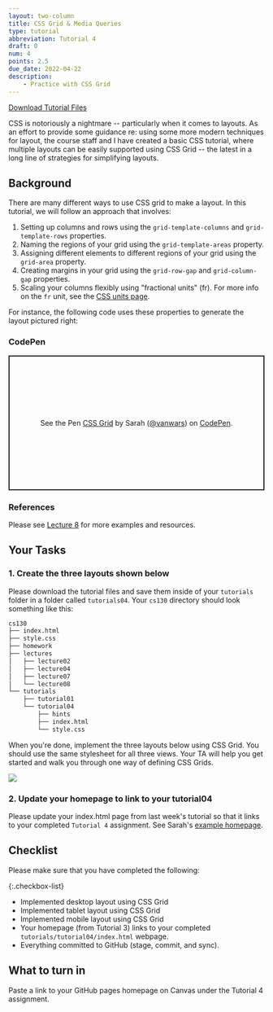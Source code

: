 ```yaml
---
layout: two-column
title: CSS Grid & Media Queries
type: tutorial
abbreviation: Tutorial 4
draft: 0
num: 4
points: 2.5
due_date: 2022-04-22
description: 
    - Practice with CSS Grid
---
```


<a href="/spring2022/course-files/tutorials/tutorial04.zip" class="nu-button">Download Tutorial Files <i class="fas fa-download"></i></a>

CSS is notoriously a nightmare -- particularly when it comes to layouts. As an effort to provide some guidance re: using some more modern techniques for layout, the course staff and I have created a basic CSS tutorial, where multiple layouts can be easily supported using CSS Grid -- the latest in a long line of strategies for simplifying layouts.

## Background

There are many different ways to use CSS grid to make a layout. In this tutorial, we will follow an approach that involves:

1. Setting up columns and rows using the `grid-template-columns` and `grid-template-rows` properties.
1. Naming the regions of your grid using the `grid-template-areas` property.
1. Assigning different elements to different regions of your grid using the `grid-area` property. 
1. Creating margins in your grid using the `grid-row-gap` and `grid-column-gap` properties.
1. Scaling your columns flexibly using "fractional units" (fr). For more info on the `fr` unit, see the [CSS units page](/spring2022/css-reference/units/).

For instance, the following code uses these properties to generate the layout pictured right:

### CodePen
<p class="codepen" data-height="400" data-theme-id="light" data-default-tab="css,result" data-user="vanwars" data-slug-hash="jOyxJqR" style="height: 265px; box-sizing: border-box; display: flex; align-items: center; justify-content: center; border: 2px solid; margin: 1em 0; padding: 1em;" data-pen-title="CSS Grid">
  <span>See the Pen <a href="https://codepen.io/vanwars/pen/jOyxJqR">
  CSS Grid</a> by Sarah (<a href="https://codepen.io/vanwars">@vanwars</a>)
  on <a href="https://codepen.io">CodePen</a>.</span>
</p>
<script async src="https://cpwebassets.codepen.io/assets/embed/ei.js"></script>

### References
Please see [Lecture 8](../lectures/lecture08) for more examples and resources.

## Your Tasks

### 1. Create the three layouts shown below

Please download the tutorial files and save them inside of your `tutorials` folder in a folder called `tutorials04`. Your `cs130` directory should look something like this:

```bash
cs130
├── index.html
├── style.css
├── homework
├── lectures
│   ├── lecture02
│   ├── lecture04
│   ├── lecture07
│   └── lecture08
└── tutorials
    ├── tutorial01
    └── tutorial04
        ├── hints
        ├── index.html
        └── style.css
```

When you're done, implement the three layouts below using CSS Grid. You should use the same stylesheet for all three views. Your TA will help you get started and walk you through one way of defining CSS Grids. 

<img src="{{site.baseurl}}/assets/images/css-layouts.png">

### 2. Update your homepage to link to your tutorial04
Please update your index.html page from last week's tutorial so that it links to your completed `Tutorial 4` assignment. See Sarah's <a href="https://vanwars.github.io/cs130-coursework" target="_blank">example homepage</a>.


## Checklist
Please make sure that you have completed the following:

{:.checkbox-list}
* Implemented desktop layout using CSS Grid
* Implemented tablet layout using CSS Grid
* Implemented mobile layout using CSS Grid
* Your homepage (from Tutorial 3) links to your completed `tutorials/tutorial04/index.html` webpage. 
* Everything committed to GitHub (stage, commit, and sync).

## What to turn in
Paste a link to your GitHub pages homepage on Canvas under the Tutorial 4 assignment.